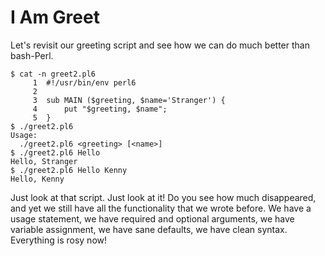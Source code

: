 # I Am Greet

Let's revisit our greeting script and see how we can do much better than bash-Perl.  

```
$ cat -n greet2.pl6
     1	#!/usr/bin/env perl6
     2
     3	sub MAIN ($greeting, $name='Stranger') {
     4	    put "$greeting, $name";
     5	}
$ ./greet2.pl6
Usage:
  ./greet2.pl6 <greeting> [<name>]
$ ./greet2.pl6 Hello
Hello, Stranger
$ ./greet2.pl6 Hello Kenny
Hello, Kenny
```

Just look at that script.  Just look at it!  Do you see how much disappeared, and yet we still have all the functionality that we wrote before.  We have a usage statement, we have required and optional arguments, we have variable assignment, we have sane defaults, we have clean syntax.  Everything is rosy now!
